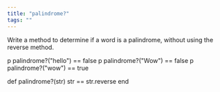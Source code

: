 ```yaml
---
title: "palindrome?"
tags: ""
---
```


Write a method to determine if a word is a palindrome, without using the reverse method.

p palindrome?("hello") == false
p palindrome?("Wow") == false
p palindrome?("wow") == true

def palindrome?(str)
	str == str.reverse
end
